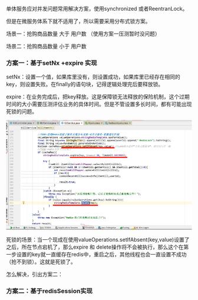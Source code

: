 单体服务应对并发问题常用解决方案，使用synchronized 或者ReentranLock。

但是在微服务体系下就不适用了，所以需要采用分布式锁方案。



场景一：抢购商品数量  大于  用户数  （使用方案一压测暂时没问题）

场景二：抢购商品数量  小于  用户数



### 方案一：基于setNx +expire 实现

setNx：设置一个值，如果库里没有，则设置成功，如果库里已经存在相同的key，则设置失败。在finally的语句块，记得逻辑处理完后要释放锁。

expire：在业务完成后，把key释放。这是保障锁无法释放的保险机制，这个过期时间的大小需要压测评估业务的具体时间。但是不管设置多长时间，都有可能出现死锁的问题。

![image-20210111095703606](分布式锁.assets/image-20210111095703606.png)

死锁的场景：当一个现成在使用valueOperations.setIfAbsent(key,value)设置了之后，所在节点宕机了，那么expire 和 delete操作将不会被执行，那么这个在第一步设置的key就一直缓存在redis中，重启之后，其他线程也会一直设置不成功（抢不到锁）。这就是死锁了。

怎么解决，引出方案二：

### 方案二：基于redisSession实现

